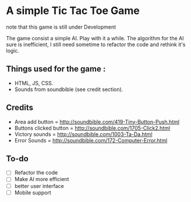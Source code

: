 # A simple Tic Tac Toe Game
note that this game is still under Development

The game consist a simple AI. Play with it a while. 
The algorithm for the AI sure is inefficient, I still need sometime to refactor the code and rethink it's logic.

## Things used for the game :

 - HTML, JS, CSS.
 - Sounds from soundbible (see credit section).

## Credits

- Area add button = http://soundbible.com/419-Tiny-Button-Push.html
- Buttons clicked button = http://soundbible.com/1705-Click2.html
- Victory sounds = http://soundbible.com/1003-Ta-Da.html
- Error Sounds = http://soundbible.com/172-Computer-Error.html

## To-do
 - [ ] Refactor the code
 - [ ] Make AI more efficient
 - [ ] better user interface
 - [ ] Mobile support
